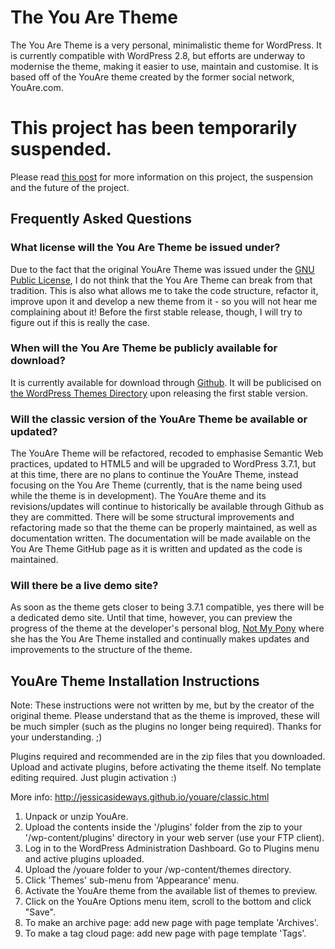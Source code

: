 The You Are Theme
=================
The You Are Theme is a very personal, minimalistic theme for WordPress. It is currently compatible with WordPress 2.8, but efforts are underway to modernise the theme, making it easier to use, maintain and customise. It is based off of the YouAre theme created by the former social network, YouAre.com.

# This project has been temporarily suspended.
Please read [this post](http://notmypony.com/2013/12/theme-officially-suspended/) for more information on this project, the suspension and the future of the project.

Frequently Asked Questions
--------------------------
### What license will the You Are Theme be issued under?
Due to the fact that the original YouAre Theme was issued under the [GNU Public License](http://www.gnu.org/licenses/gpl.html), I do not think that the You Are Theme can break from that tradition. This is also what allows me to take the code structure, refactor it, improve upon it and develop a new theme from it - so you will not hear me complaining about it! Before the first stable release, though, I will try to figure out if this is really the case.

### When will the You Are Theme be publicly available for download?
It is currently available for download through [Github](https://github.com/jessicasideways/youare). It will be publicised on [the WordPress Themes Directory](http://wordpress.org/themes/) upon releasing the first stable version.

### Will the classic version of the YouAre Theme be available or updated?
The YouAre Theme will be refactored, recoded to emphasise Semantic Web practices, updated to HTML5 and will be upgraded to WordPress 3.7.1, but at this time, there are no plans to continue the YouAre Theme, instead focusing on the You Are Theme (currently, that is the name being used while the theme is in development). The YouAre theme and its revisions/updates will continue to historically be available through Github as they are committed. There will be some structural improvements and refactoring made so that the theme can be properly maintained, as well as documentation written. The documentation will be made available on the You Are Theme GitHub page as it is written and updated as the code is maintained.

### Will there be a live demo site?
As soon as the theme gets closer to being 3.7.1 compatible, yes there will be a dedicated demo site. Until that time, however, you can preview the progress of the theme at the developer's personal blog, [Not My Pony](http://notmypony.com/) where she has the You Are Theme installed and continually makes updates and improvements to the structure of the theme.

YouAre Theme Installation Instructions
--------------------------------------
Note: These instructions were not written by me, but by the creator of the original theme. Please understand that as the theme is improved, these will be much simpler (such as the plugins no longer being required). Thanks for your understanding. ;)

Plugins required and recommended are in the zip files that you downloaded. Upload and activate plugins, before activating the theme itself. No template editing required. Just plugin activation :)

More info: http://jessicasideways.github.io/youare/classic.html

1. Unpack or unzip YouAre.
2. Upload the contents inside the '/plugins' folder from the zip to your '/wp-content/plugins' directory in your web server (use your FTP client).
3. Log in to the WordPress Administration Dashboard. Go to Plugins menu and active plugins uploaded.
4. Upload the /youare folder to your /wp-content/themes directory.
5. Click 'Themes' sub-menu from 'Appearance' menu.
7. Activate the YouAre theme from the available list of themes to preview.
8. Click on the YouAre Options menu item, scroll to the bottom and click "Save".
9. To make an archive page: add new page with page template 'Archives'.
10. To make a tag cloud page: add new page with page template 'Tags'.